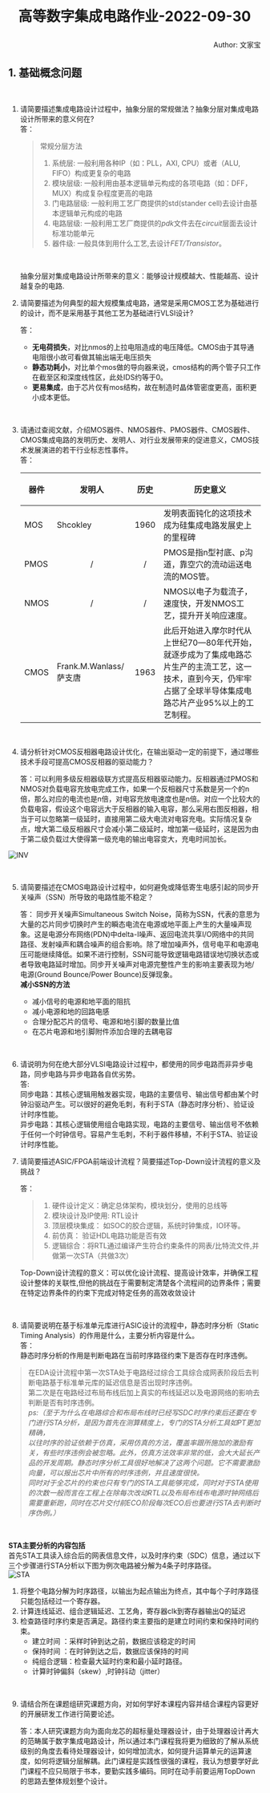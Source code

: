 # <p align="middle">高等数字集成电路作业-2022-09-30  </p>  
<p align="right">Author: 文家宝</p>  

## 1. 基础概念问题
<br>

1.  请简要描述集成电路设计过程中，抽象分层的常规做法？抽象分层对集成电路设计所带来的意义何在?  
答：

    > 常规分层方法  
    > 1. 系统层:  一般利用各种IP（如：PLL，AXI, CPU）或者（ALU, FIFO）构成更复杂的电路
    > 2. 模块层级:   一般利用由基本逻辑单元构成的各项电路（如：DFF，MUX）构成复杂程度更高的电路
    > 3. 门电路层级: 一般利用工艺厂商提供的std(stander cell)去设计由基本逻辑单元构成的电路
    > 4. 电路层级:   一般利用工艺厂商提供的*pdk*文件去在*circuit*层面去设计标准功能单元
    > 5. 器件级:     一般具体到用什么工艺,去设计*FET/Transistor*。

    <br />



    抽象分层对集成电路设计所带来的意义：能够设计规模越大、性能越高、设计越复杂的电路.  




2.  请简要描述为何典型的超大规模集成电路，通常是采用CMOS工艺为基础进行的设计，而不是采用基于其他工艺为基础进行VLSI设计?

    答：
    - **无电荷损失**，对比nmos的上拉电阻造成的电压降低。CMOS由于其导通电阻很小故可看做其输出端无电压损失
    - **静态功耗小**，对比单个mos做的导向器来说，cmos结构的两个管子只工作在截至区和深度线性区，此处IDS约等于0。
    - **更易集成**，由于芯片仅有mos结构，故在制造时晶体管密度更高，面积更小成本更低。
  
<br>

3. 请通过查阅文献，介绍MOS器件、NMOS器件、PMOS器件、CMOS器件、CMOS集成电路的发明历史、发明人、对行业发展带来的促进意义，CMOS技术发展演进的若干行业标志性事件。  
    答：  
    
    | <p align="middle">器件</p>  | <p align="middle">发明人</p>  |  <p align="middle">历史</p> | <p align="middle">历史意义</p>  |   
    |---|---|---|---|
    |  MOS | Shcokley  |  1960 | 发明表面钝化的这项技术成为硅集成电路发展史上的里程碑  |   
    | PMOS  | <p align="middle">/  </p>  |  <p align="middle">/  </p> | PMOS是指n型衬底、p沟道，靠空穴的流动运送电流的MOS管。  |   
    |  NMOS | <p align="middle">/  </p>  | <p align="middle">/  </p>  |  NMOS以电子为载流子，速度快，开发NMOS工艺，提升开关响应速度。 |   
    |  CMOS | Frank.M.Wanlass/萨支唐  | 1963  |  此后开始进入摩尔时代从上世纪70—80年代开始，就逐步成为了集成电路芯片生产的主流工艺，这一技术，直到今天，仍牢牢占据了全球半导体集成电路芯片产业95%以上的工艺制程。 |   

    <br>

4.  请分析针对CMOS反相器电路设计优化，在输出驱动一定的前提下，通过哪些技术手段可提高CMOS反相器的驱动能力？

    答：可以利用多级反相器级联方式提高反相器驱动能力。反相器通过PMOS和NMOS对负载电容充放电完成工作，如果一个反相器尺寸系数是另一个的n倍，那么对应的电流也是n倍，对电容充放电速度也是n倍。对应一个比较大的负载电容，假设这个电容远大于反相器的输入电容，那么采用右图反相器，相当于可以忽略第一级延时，直接用第二级大电流对电容充电。实际情况复杂点，增大第二级反相器尺寸会减小第二级延时，增加第一级延时，这是因为由于第二级负载过大使得第一级充电的输出电容变大，充电时间加长。

    
![INV](./pic/inv.png )


<br>


5.  请简要描述在CMOS电路设计过程中，如何避免或降低寄生电感引起的同步开关噪声（SSN）所导致的电路性能不稳定？

    答：
    同步开关噪声Simultaneous Switch Noise，简称为SSN，代表的意思为大量的芯片同步切换时产生的瞬态电流在电源或地平面上产生的大量噪声现象。这是电源分布网络(PDN)中delta-I噪声、返回电流共享I/O网络中的共同路径、发射噪声和耦合噪声的组合影响。除了增加噪声外，信号电平和电源电压可能继续降低。如果不进行控制，SSN可能导致逻辑电路错误地切换状态或者导致电路延时增加。同步开关噪声对电源完整性产生的影响主要表现为地/电源(Ground Bounce/Power Bounce)反弹现象。  
    **减小SSN的方法**  
    - 减小信号的电源和地平面的阻抗  
    - 减小电源和地的回路电感  
    - 合理分配芯片的信号、电源和地引脚的数量比值  
    - 在芯片电源和地引脚附件添加合理的去耦电容 


  
<br>

6. 请说明为何在绝大部分VLSI电路设计过程中，都使用的同步电路而非异步电路，同步电路与异步电路各自优劣势。  
    答:  
同步电路：其核心逻辑用触发器实现，电路的主要信号、输出信号都由某个时钟沿驱动产生。可以很好的避免毛刺，有利于STA（静态时序分析）、验证设计时序性能。  
异步电路：其核心逻辑使用组合电路实现，电路的主要信号、输出信号不依赖于任何一个时钟信号。容易产生毛刺，不利于器件移植，不利于STA、验证设计时序性能。

7.  请简要描述ASIC/FPGA前端设计流程？简要描述Top-Down设计流程的意义及挑战？

    答： 

    > 1. 硬件设计定义：确定总体架构，模块划分，使用的总线等
    > 2. 模块设计及IP使用: RTL设计
    > 3. 顶层模块集成： 如SOC的胶合逻辑，系统时钟集成，IO环等。
    > 4. 前仿真： 验证HDL电路功能是否有效
    > 5. 逻辑综合：将RTL通过编译产生符合约束条件的网表/比特流文件,并做第一次STA（共做3次）

     Top-Down设计流程的意义：可以优化设计流程、提高设计效率，并确保工程设计整体的关联性,但他的挑战在于需要制定清楚各个流程间的边界条件；需要在特定边界条件的约束下完成对特定任务的高效收敛设计
  
<br>


8. 请简要说明在基于标准单元库进行ASIC设计的流程中，静态时序分析（Static Timing Analysis）的作用是什么，主要分析内容是什么。  
答：  
静态时序分析的作用是判断电路在当前时序路径约束下是否存在时序违例。
> 在EDA设计流程中第一次STA处于电路经过综合工具综合成网表阶段后去判断电路基于标准单元库的延迟信息是否出现时序违例。  
> 第二次是在电路经过布局布线后加上真实的布线延迟以及电源网络的影响去判断是否有时序违例。  
*ps:（至于为什么在电路综合和布局布线时已经写SDC时序约束后还要在专门进行STA分析，是因为首先在测算精度上，专门的STA分析工具如PT更加精确，  
以往时序的验证依赖于仿真，采用仿真的方法，覆盖率跟所施加的激励有关，有些时序违例会被忽略。此外，仿真方法效率非常的低，会大大延长产品的开发周期。静态时序分析工具很好地解决了这两个问题。它不需要激励向量，可以报出芯片中所有的时序违例，并且速度很快。  
同时对于全芯片的约束也只有专门的STA工具能够完成，同时对于STA使用的次数一般而言在工程上在除每次改动RTL以及布局布线布电源时钟网络后需要重新跑，同时在芯片交付前ECO阶段每次ECO后也要进行STA去判断时序伪例。）*
<br>  

**STA主要分析的内容包括**  
首先STA工具读入综合后的网表信息文件，以及时序约束（SDC）信息，通过以下三个步骤进行STA分析以下图为例次电路被分解为4条子时序路径。  
![STA](./pic/STA.png )
1. 将整个电路分解为时序路径，以输出为起点输出为终点，其中每个子时序路径只能包括经过一个寄存器。
2. 计算连线延迟、组合逻辑延迟、工艺角，寄存器clk到寄存器输出Q的延迟
3. 检查路径时序约束是否满足。路径约束主要指的是建立时间约束和保持时间约束。
    - 建立时间 ：采样时钟到达之前，数据应该稳定的时间
    - 保持时间 ：在时钟到达之后，数据应该保持的时间
    - 纯组合逻辑：检查最大延时约束和最小延时路径。
    - 计算时钟偏斜（skew）,时钟抖动（jitter）



<br>  

9.  请结合所在课题组研究课题方向，对如何学好本课程内容并结合课程内容更好的开展研发工作进行简要论述。 

    答：本人研究课题方向为面向龙芯的超标量处理器设计，由于处理器设计再大的范畴属于数字集成电路设计，所以通过本门课程我将更为细致的了解从系统级别的角度去看待处理器设计，如何增加流水，如何提升运算单元的运算速度，如何将逻辑分层解耦。此门课程是实践性很强的课程，我认为想要学好此门课程不应只局限于书本，要勤实践多编码。同时在动手前要运用TopDown的思路去整体规划整个设计。